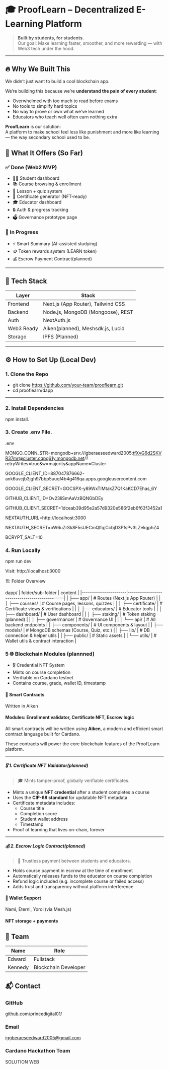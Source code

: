 # 🎓 ProofLearn – Decentralized E-Learning Platform

> **Built by students, for students.**  
> Our goal: Make learning faster, smoother, and more rewarding — with Web3 tech under the hood.

---

## 🔥 Why We Built This

We didn’t just want to build a cool blockchain app.

We’re building this because we’re **understand the pain of every student**:
- Overwhelmed with too much to read before exams
- No tools to simplify hard topics
- No way to prove or own what we’ve learned
- Educators who teach well often earn nothing extra

**ProofLearn** is our solution:  
A platform to make school feel less like punishment and more like learning — the way secondary school used to be.


## 🧩 What It Offers (So Far)

### ✅ Done (Web2 MVP)
- 🧑‍🎓 Student dashboard
- 📚 Course browsing & enrollment
- 📝 Lesson + quiz system
- 📄 Certificate generator (NFT-ready)
- 🎓 Educator dashboard
- 🔒 Auth & progress tracking
- 🗳 Governance prototype page

### 🚧 In Progress
- ⚡ Smart Summary (AI-assisted studying)
- 🪙 Token rewards system (LEARN token)
- 💰 Escrow Payment Contract(planned)

---

## 🧱 Tech Stack

| Layer       | Stack                            |
|-------------|----------------------------------|
| Frontend    | Next.js (App Router), Tailwind CSS |
| Backend     | Node.js, MongoDB (Mongoose), REST |
| Auth        | NextAuth.js                      |
| Web3 Ready  | Aiken(planned), Meshsdk.js, Lucid  |
| Storage     | IPFS (Planned)                   |

---

## ⚙️ How to Set Up (Local Dev)


### 1. Clone the Repo
 - git clone https://github.com/your-team/prooflearn.git
 - cd prooflearn/dapp

---

### 2. Install Dependencies

npm install.
### 3. Create .env File.
.env

MONGO_CONN_STR=mongodb+srv://igberaeseedward2005:tfXvG6d2SKVR37mr@cluster.cqpg61y.mongodb.net/?retryWrites=true&w=majority&appName=Cluster

GOOGLE_CLIENT_ID=887047876662-ank6uvcjb3jgh97bbp5uuqf4b4g416qa.apps.googleusercontent.com

GOOGLE_CLIENT_SECRET=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

GITHUB_CLIENT_ID=Ov23liSmAaVzBQNGbDEy

GITHUB_CLIENT_SECRET=1dceab39d95e2a57d9320e586f2eb6f63f3452a1

NEXTAUTH_URL=http://localhost:3000

NEXTAUTH_SECRET=oW6uZrSk8F5sUECmQlfqjCcbjD3PfsPv3LZekgphZ4

BCRYPT_SALT=10


### 4. Run Locally

npm run dev

Visit: http://localhost:3000

🏗 Folder Overview

dapp/
|    folder/sub-folder |       content                                |
|----------------------|----------------------------------------------|
| ├── app/             |  # Routes (Next.js App Router)               |
| │   ├── courses/     | # Course pages, lessons, quizzes             |
| │   ├── certificate/ |  # Certificate views & verifications         |
| │   ├── educators/   |  # Educator tools                            |
| │   ├── dashboard/   |  # User dashboard                            |
| │   ├── staking/     |  # Token staking (planned)                   |
| │   ├── goverrnance/ |  # Governance UI                             |
| │   └── api/         |  # All backend endpoints                     |
| ├── components/      |  # UI components & layout                    |
| ├── models/          |  # MongoDB schemas (Course, Quiz, etc.)      |
| ├── lib/             |  # DB connection & helper utils              |
| ├── public/          |  # Static assets                             |
| └── utils/           |  # Wallet utils & contract interaction       |
 
### 5 🌐 Blockchain Modules (plannned)

- 🎖 Credential NFT System
- Mints on course completion
- Verifiable on Cardano testnet
- Contains course, grade, wallet ID, timestamp

#### 🔗 Smart Contracts
Written in Aiken

#### Modules: Enrollment validator, Certificate NFT, Escrow logic

All smart contracts will be written using **Aiken**, a modern and efficient smart contract language built for Cardano.

These contracts will power the core blockchain features of the ProofLearn platform.

---

##### 🎖 1. Certificate NFT Validator(planned)

> 🎓 Mints tamper-proof, globally verifiable certificates.

- Mints a unique **NFT credential** after a student completes a course
- Uses the **CIP-68 standard** for updatable NFT metadata
- Certificate metadata includes:
  - Course title
  - Completion score
  - Student wallet address
  - Timestamp
- Proof of learning that lives on-chain, forever

---

##### 💰 2. Escrow Logic Contract(planned)
 
> 🏦 Trustless payment between students and educators.

- Holds course payment in escrow at the time of enrollment
- Automatically releases funds to the educator on course completion
- Refund logic included (e.g. incomplete course or failed access)
- Adds trust and transparency without platform interference


#### 🔐 Wallet Support
Nami, Eternl, Yoroi (via Mesh.js)

#### NFT storage + payments


## 👥 Team
| Name	            |Role                 |
|-------------------|---------------------|
| Edward            |Fullstack            |
| Kennedy 	        |Blockchain Developer |


## 📬 Contact
### GitHub
github.com/princedigital01/

### Email
iggberaeseedward2005@gmail.com

### Cardano Hackathon Team
SOLUTION WEB
